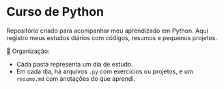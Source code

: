 # Curso de Python

Repositório criado para acompanhar meu aprendizado em Python. Aqui registro meus estudos diários com códigos, resumos e pequenos projetos.

📌 Organização:
- Cada pasta representa um dia de estudo.
- Em cada dia, há arquivos `.py` com exercícios ou projetos, e um `resumo.md` com anotações do que aprendi.

